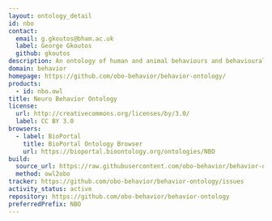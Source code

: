 ```yaml
---
layout: ontology_detail
id: nbo
contact:
  email: g.gkoutos@bham.ac.uk
  label: George Gkoutos
  github: gkoutos
description: An ontology of human and animal behaviours and behavioural phenotypes
domain: behavior
homepage: https://github.com/obo-behavior/behavior-ontology/
products:
  - id: nbo.owl
title: Neuro Behavior Ontology
license:
  url: http://creativecommons.org/licenses/by/3.0/
  label: CC BY 3.0
browsers:
  - label: BioPortal
    title: BioPortal Ontology Browser
    url: https://bioportal.bioontology.org/ontologies/NBO
build:
  source_url: https://raw.githubusercontent.com/obo-behavior/behavior-ontology/master/nbo.owl
  method: owl2obo
tracker: https://github.com/obo-behavior/behavior-ontology/issues
activity_status: active
repository: https://github.com/obo-behavior/behavior-ontology
preferredPrefix: NBO
---
```

